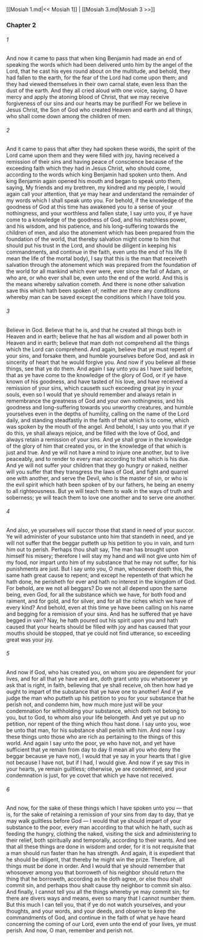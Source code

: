 [[Mosiah 1.md|<< Mosiah 1]]  |  [[Mosiah 3.md|Mosiah 3 >>]]

### Chapter 2
###### 1
And now it came to pass that when king Benjamin had made an end of speaking the words which had been delivered unto him by the angel of the Lord, that he cast his eyes round about on the multitude, and behold, they had fallen to the earth, for the fear of the Lord had come upon them; and they had viewed themselves in their own carnal state, even less than the dust of the earth. And they all cried aloud with one voice, saying, O have mercy and apply the atoning blood of Christ, that we may receive forgiveness of our sins and our hearts may be purified! For we believe in Jesus Christ, the Son of God who created Heaven and earth and all things, who shall come down among the children of men.

###### 2
And it came to pass that after they had spoken these words, the spirit of the Lord came upon them and they were filled with joy, having received a remission of their sins and having peace of conscience because of the exceeding faith which they had in Jesus Christ, who should come, according to the words which king Benjamin had spoken unto them. And king Benjamin again opened his mouth and began to speak unto them, saying, My friends and my brethren, my kindred and my people, I would again call your attention, that ye may hear and understand the remainder of my words which I shall speak unto you. For behold, if the knowledge of the goodness of God at this time has awakened you to a sense of your nothingness, and your worthless and fallen state, I say unto you, if ye have come to a knowledge of the goodness of God, and his matchless power, and his wisdom, and his patience, and his long-suffering towards the children of men, and also the atonement which has been prepared from the foundation of the world, that thereby salvation might come to him that should put his trust in the Lord, and should be diligent in keeping his commandments, and continue in the faith, even unto the end of his life (I mean the life of the mortal body), I say that this is the man that receiveth salvation through the atonement which was prepared from the foundation of the world for all mankind which ever were, ever since the fall of Adam, or who are, or who ever shall be, even unto the end of the world. And this is the means whereby salvation cometh. And there is none other salvation save this which hath been spoken of; neither are there any conditions whereby man can be saved except the conditions which I have told you.

###### 3
Believe in God. Believe that he is, and that he created all things both in Heaven and in earth; believe that he has all wisdom and all power both in Heaven and in earth; believe that man doth not comprehend all the things which the Lord can comprehend. And again, believe that ye must repent of your sins, and forsake them, and humble yourselves before God, and ask in sincerity of heart that he would forgive you. And now if you believe all these things, see that ye do them. And again I say unto you as I have said before, that as ye have come to the knowledge of the glory of God, or if ye have known of his goodness, and have tasted of his love, and have received a remission of your sins, which causeth such exceeding great joy in your souls, even so I would that ye should remember and always retain in remembrance the greatness of God and your own nothingness, and his goodness and long-suffering towards you unworthy creatures, and humble yourselves even in the depths of humility, calling on the name of the Lord daily, and standing steadfastly in the faith of that which is to come, which was spoken by the mouth of the angel. And behold, I say unto you that if ye do this, ye shall always rejoice, and be filled with the love of God, and always retain a remission of your sins. And ye shall grow in the knowledge of the glory of him that created you, or in the knowledge of that which is just and true. And ye will not have a mind to injure one another, but to live peaceably, and to render to every man according to that which is his due. And ye will not suffer your children that they go hungry or naked, neither will you suffer that they transgress the laws of God, and fight and quarrel one with another, and serve the Devil, who is the master of sin, or who is the evil spirit which hath been spoken of by our fathers, he being an enemy to all righteousness. But ye will teach them to walk in the ways of truth and soberness; ye will teach them to love one another and to serve one another.

###### 4
And also, ye yourselves will succor those that stand in need of your succor. Ye will administer of your substance unto him that standeth in need, and ye will not suffer that the beggar putteth up his petition to you in vain, and turn him out to perish. Perhaps thou shalt say, The man has brought upon himself his misery; therefore I will stay my hand and will not give unto him of my food, nor impart unto him of my substance that he may not suffer, for his punishments are just. But I say unto you, O man, whosoever doeth this, the same hath great cause to repent; and except he repenteth of that which he hath done, he perisheth for ever and hath no interest in the kingdom of God. For behold, are we not all beggars? Do we not all depend upon the same being, even God, for all the substance which we have, for both food and raiment, and for gold, and for silver, and for all the riches which we have of every kind? And behold, even at this time ye have been calling on his name and begging for a remission of your sins. And has he suffered that ye have begged in vain? Nay, he hath poured out his spirit upon you and hath caused that your hearts should be filled with joy and has caused that your mouths should be stopped, that ye could not find utterance, so exceeding great was your joy.

###### 5
And now if God, who has created you, on whom you are dependent for your lives, and for all that ye have and are, doth grant unto you whatsoever ye ask that is right, in faith, believing that ye shall receive, oh then how had ye ought to impart of the substance that ye have one to another! And if ye judge the man who putteth up his petition to you for your substance that he perish not, and condemn him, how much more just will be your condemnation for withholding your substance, which doth not belong to you, but to God, to whom also your life belongeth. And yet ye put up no petition, nor repent of the thing which thou hast done. I say unto you, woe be unto that man, for his substance shall perish with him. And now I say these things unto those who are rich as pertaining to the things of this world. And again I say unto the poor, ye who have not, and yet have sufficient that ye remain from day to day (I mean all you who deny the beggar because ye have not), I would that ye say in your hearts that I give not because I have not, but if I had, I would give. And now if ye say this in your hearts, ye remain guiltless; otherwise, ye are condemned, and your condemnation is just, for ye covet that which ye have not received.

###### 6
And now, for the sake of these things which I have spoken unto you — that is, for the sake of retaining a remission of your sins from day to day, that ye may walk guiltless before God — I would that ye should impart of your substance to the poor, every man according to that which he hath, such as feeding the hungry, clothing the naked, visiting the sick and administering to their relief, both spiritually and temporally, according to their wants. And see that all these things are done in wisdom and order, for it is not requisite that a man should run faster than he has strength. And again, it is expedient that he should be diligent, that thereby he might win the prize. Therefore, all things must be done in order. And I would that ye should remember that whosoever among you that borroweth of his neighbor should return the thing that he borroweth, according as he doth agree, or else thou shalt commit sin, and perhaps thou shalt cause thy neighbor to commit sin also. And finally, I cannot tell you all the things whereby ye may commit sin; for there are divers ways and means, even so many that I cannot number them. But this much I can tell you, that if ye do not watch yourselves, and your thoughts, and your words, and your deeds, and observe to keep the commandments of God, and continue in the faith of what ye have heard concerning the coming of our Lord, even unto the end of your lives, ye must perish. And now, O man, remember and perish not.